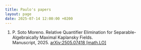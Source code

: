 ```yaml
---
title: Paulo's papers
layout: page
date: 2025-07-14 12:00:00 +0200
---
```

<ol reversed class="papers">

<li>
P. Soto Moreno.
<a class="linklight">Relative Quantifier Elimination for Separable-Algebraically Maximal Kaplansky Fields</a>.
<br>
Manuscript, 2025.
    <a class="linkresearchlight" href="https://arxiv.org/abs/2505.07418">arXiv:2505.07418 [math.LO]</a>
</li>

</ol>
